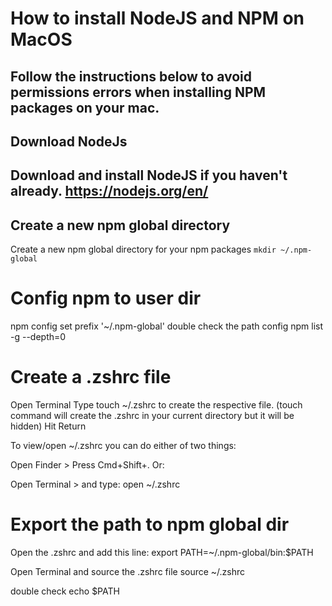 # How to install NodeJS and NPM on MacOS
Follow the instructions below to avoid permissions errors when installing
NPM packages on your mac.
---
## Download NodeJs
Download and install NodeJS if you haven't already.
https://nodejs.org/en/
---
## Create a new npm global directory
Create a new npm global directory for your npm packages
`mkdir ~/.npm-global`

# Config npm to user dir
npm config set prefix '~/.npm-global'
double check the path config
npm list -g --depth=0

# Create a .zshrc file
Open Terminal
Type touch ~/.zshrc to create the respective file. (touch command will create the .zshrc in your current directory but it will be hidden)
Hit Return

To view/open ~/.zshrc you can do either of two things:

Open Finder > Press Cmd+Shift+.
Or:

Open Terminal > and type: open ~/.zshrc

# Export the path to npm global dir
Open the .zshrc and add this line:
export PATH=~/.npm-global/bin:$PATH

Open Terminal and source the .zshrc file
source ~/.zshrc

double check
echo $PATH
